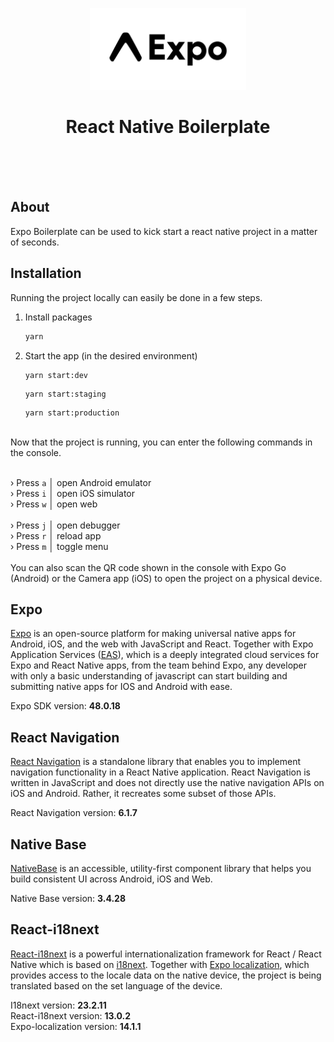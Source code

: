 <p align="center">
  <a href="https://reactnative.dev">
    <img src="assets/expo-logo.png" alt="Logo" width="250">
  </a>

  <h1 align="center">React Native Boilerplate</h1>
</p>

<br>
<br>
<br>

## About

Expo Boilerplate can be used to kick start a react native project in a matter of seconds. 


## Installation

Running the project locally can easily be done in a few steps.

1. Install packages
   ```sh
   yarn
   ```
2. Start the app (in the desired environment)
   ```JS
   yarn start:dev
   ```
   ```JS
   yarn start:staging
   ```
   ```JS
   yarn start:production
   ```

<br>
Now that the project is running, you can enter the following commands in the console.
<br>
<br>

› Press `a` │ open Android emulator
<br>
› Press `i` │ open iOS simulator
<br>
› Press `w` │ open web
<br>
<br>
› Press `j` │ open debugger
<br>
› Press `r` │ reload app
<br>
› Press `m` │ toggle menu
<br>
<br>
You can also scan the QR code shown in the console with Expo Go (Android) or the Camera app (iOS) to open the project on a physical device.

## Expo

[Expo](https://expo.dev/) is an open-source platform for making universal native apps for Android, iOS, and the web with JavaScript and React. Together with Expo Application Services ([EAS](https://expo.dev/eas)), which is a deeply integrated cloud services for Expo and React Native apps, from the team behind Expo, any developer with only a basic understanding of javascript can start building and submitting native apps for IOS and Android with ease.

Expo SDK version: <b>48.0.18</b>


## React Navigation

[React Navigation](https://reactnavigation.org/) is a standalone library that enables you to implement navigation functionality in a React Native application. React Navigation is written in JavaScript and does not directly use the native navigation APIs on iOS and Android. Rather, it recreates some subset of those APIs.

React Navigation version: <b>6.1.7</b>


## Native Base

[NativeBase](https://nativebase.io/) is an accessible, utility-first component library that helps you build consistent UI across Android, iOS and Web.

Native Base version: <b>3.4.28</b>

## React-i18next

[React-i18next](https://react.i18next.com/) is a powerful internationalization framework for React / React Native which is based on [i18next](https://www.i18next.com/). Together with [Expo localization](https://docs.expo.dev/versions/latest/sdk/localization/), which provides access to the locale data on the native device, the project is being translated based on the set language of the device.

I18next version: <b>23.2.11</b>
<br>
React-i18next version: <b>13.0.2</b>
<br>
Expo-localization version: <b>14.1.1</b>
<br>
